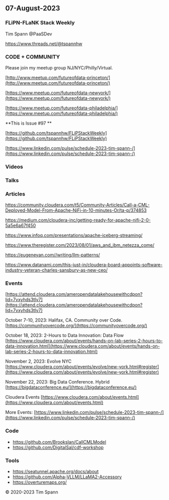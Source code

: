 ## 07-August-2023

### FLiPN-FLaNK Stack Weekly

Tim Spann @PaaSDev

https://www.threads.net/@tspannhw



### CODE + COMMUNITY

Please join my meetup group NJ/NYC/Philly/Virtual. 

[http://www.meetup.com/futureofdata-princeton/](http://www.meetup.com/futureofdata-princeton/)

[https://www.meetup.com/futureofdata-newyork/](https://www.meetup.com/futureofdata-newyork/)

[https://www.meetup.com/futureofdata-philadelphia/](https://www.meetup.com/futureofdata-philadelphia/)


**This is Issue #97 **

[https://github.com/tspannhw/FLiPStackWeekly](https://github.com/tspannhw/FLiPStackWeekly)

[https://www.linkedin.com/pulse/schedule-2023-tim-spann-/](https://www.linkedin.com/pulse/schedule-2023-tim-spann-/)



### Videos


### Talks



### Articles

https://community.cloudera.com/t5/Community-Articles/Call-a-CML-Deployed-Model-From-Apache-NiFi-in-10-minutes-Or/ta-p/374853

https://medium.com/cloudera-inc/getting-ready-for-apache-nifi-2-0-5a5e6a67f450

https://www.infoq.com/presentations/apache-iceberg-streaming/

https://www.theregister.com/2023/08/01/aws_and_ibm_netezza_come/

https://eugeneyan.com//writing/llm-patterns/

https://www.datanami.com/this-just-in/cloudera-board-appoints-software-industry-veteran-charles-sansbury-as-new-ceo/

### Events

[https://attend.cloudera.com/ameropendatalakehousewithcdpon?lid=7vxyhds3tlv7](https://attend.cloudera.com/ameropendatalakehousewithcdpon?lid=7vxyhds3tlv7)

October 7-10, 2023:  Halifax, CA.   Community over Code.
[https://communityovercode.org/](https://communityovercode.org/)

October 18, 2023:  2-Hours to Data Innovation:   Data Flow
[https://www.cloudera.com/about/events/hands-on-lab-series-2-hours-to-data-innovation.html](https://www.cloudera.com/about/events/hands-on-lab-series-2-hours-to-data-innovation.html)

November 2, 2023:  Evolve NYC
[https://www.cloudera.com/about/events/evolve/new-york.html#register](https://www.cloudera.com/about/events/evolve/new-york.html#register)

November 22, 2023: Big Data Conference.   Hybrid  
[https://bigdataconference.eu/](https://bigdataconference.eu/)

Cloudera Events
[https://www.cloudera.com/about/events.html](https://www.cloudera.com/about/events.html)

More Events:
[https://www.linkedin.com/pulse/schedule-2023-tim-spann-/](https://www.linkedin.com/pulse/schedule-2023-tim-spann-/)


### Code

* https://github.com/BrooksIan/CallCMLModel
* https://github.com/DigitalSal/cdf-workshop

  
### Tools

* https://seatunnel.apache.org/docs/about
* https://github.com/Alpha-VLLM/LLaMA2-Accessory
* https://overturemaps.org/


&copy; 2020-2023 Tim Spann
